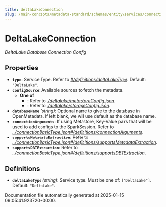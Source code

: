 ```yaml
---
title: deltaLakeConnection
slug: /main-concepts/metadata-standard/schemas/entity/services/connections/database/deltalakeconnection
---
```


# DeltaLakeConnection

*DeltaLake Database Connection Config*

## Properties

- **`type`**: Service Type. Refer to *[#/definitions/deltaLakeType](#definitions/deltaLakeType)*. Default: `"DeltaLake"`.
- **`configSource`**: Available sources to fetch the metadata.
  - **One of**
    - : Refer to *[./deltalake/metastoreConfig.json](#deltalake/metastoreConfig.json)*.
    - : Refer to *[./deltalake/storageConfig.json](#deltalake/storageConfig.json)*.
- **`databaseName`** *(string)*: Optional name to give to the database in OpenMetadata. If left blank, we will use default as the database name.
- **`connectionArguments`**: If using Metastore, Key-Value pairs that will be used to add configs to the SparkSession. Refer to *[../connectionBasicType.json#/definitions/connectionArguments](#/connectionBasicType.json#/definitions/connectionArguments)*.
- **`supportsMetadataExtraction`**: Refer to *[../connectionBasicType.json#/definitions/supportsMetadataExtraction](#/connectionBasicType.json#/definitions/supportsMetadataExtraction)*.
- **`supportsDBTExtraction`**: Refer to *[../connectionBasicType.json#/definitions/supportsDBTExtraction](#/connectionBasicType.json#/definitions/supportsDBTExtraction)*.
## Definitions

- **`deltaLakeType`** *(string)*: Service type. Must be one of: `["DeltaLake"]`. Default: `"DeltaLake"`.


Documentation file automatically generated at 2025-01-15 09:05:41.923720+00:00.

